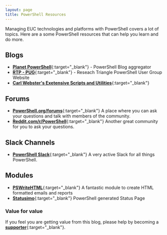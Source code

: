 ```yaml
---
layout: page
title: PowerShell Resources
---
```


Managing EUC technologies and platforms with PowerShell covers a lot of topics. Here are a some PowerShell resources that can help you learn and do more.

## Blogs

* [**Planet PowerShell**](https://www.planetpowershell.com/){:target="_blank"} - PowerShell Blog aggregator
* [**RTP - PUG**](https://rtpsug.com/){:target="_blank"} - Reseach Triangle PowerShell User Group Website
* [**Carl Webster's Exetensive Scripts and Utilities**](https://carlwebster.com/downloads/){:target="_blank"}

## Forums

* [**PowerShell.org/forums**](https://powershell.org/forums/){:target="_blank"} A place where you can ask your questions and talk with members of the community.
* [**Reddit.com/r/PowerShell**](https://reddit.com/r/powershell){:target="_blank"} Another great community for you to ask your questions.

## Slack Channels

* [**PowerShell Slack**](http://slack.poshcode.org){:target="_blank"} A very active Slack for all things PowerShell.

## Modules

* [**PSWriteHTML**](https://evotec.xyz/emailimo-merged-into-pswritehtml-ie-support-and-no-dependencies/){:target="_blank"} A fantastic module to create HTML formatted emails and reports
* [**Statusimo**](https://evotec.xyz/meet-statusimo-powershell-generated-status-page/){:target="_blank"} PowerShell generated Status Page

### Value for value
If you feel you are getting value from this blog, please help by becoming a [**supporter**](https://www.paypal.com/donate?hosted_button_id=73HNLGA2SGLLU){:target="_blank"}.